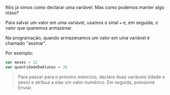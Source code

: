 Nós já vimos como declarar uma variável. Mas como podemos manter algo nisso?

Para salvar um valor em uma variável, usamos o sinal `=` e, em seguida, o valor que queremos armazenar.

Na programação, quando armazenamos um valor em uma variável é chamado "assinar".

Por exemplo:

```javascript
var meses = 12
var quantidadeDeAlunos = 30
``` 

> Para passar para o próximo exercício, declare duas variáveis ​​(idade e peso) e atribua a elas um valor numérico. Em seguida, pressione Enviar.
